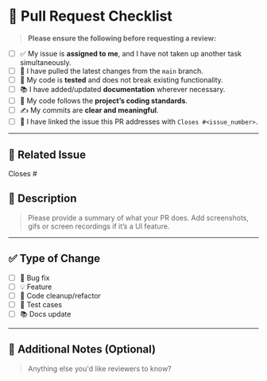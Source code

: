 # 🚀 Pull Request Checklist

> **Please ensure the following before requesting a review:**

- [ ] ✅ My issue is **assigned to me**, and I have not taken up another task simultaneously.
- [ ] 🔁 I have pulled the latest changes from the `main` branch.
- [ ] 🧪 My code is **tested** and does not break existing functionality.
- [ ] 📚 I have added/updated **documentation** wherever necessary.
- [ ] 🧹 My code follows the **project’s coding standards**.
- [ ] ✍️ My commits are **clear and meaningful**.
- [ ] 🧾 I have linked the issue this PR addresses with `Closes #<issue_number>`.

---

## 📌 Related Issue

Closes #

## 🧠 Description

> Please provide a summary of what your PR does. Add screenshots, gifs or screen recordings if it’s a UI feature.

---

## ✅ Type of Change

- [ ] 🐞 Bug fix
- [ ] 💡 Feature
- [ ] 🧹 Code cleanup/refactor
- [ ] 🧪 Test cases
- [ ] 📚 Docs update

---

## 📝 Additional Notes (Optional)

> Anything else you'd like reviewers to know?
